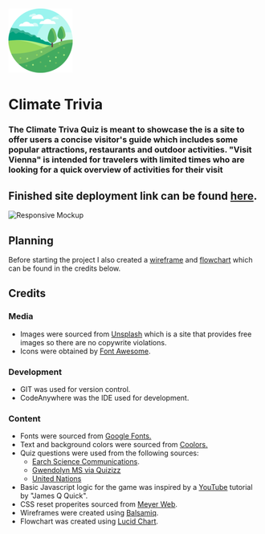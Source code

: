 # ![Globe icon](.//assets/images/readme-icon.png)

# Climate Trivia

### The Climate Triva Quiz is meant to showcase the  is a site to offer users a concise visitor's guide which includes some popular attractions, restaurants and outdoor activities. "Visit Vienna" is intended for travelers with limited times who are looking for a quick overview of activities for their visit

## Finished site deployment link can be found [here]().

![Responsive Mockup](.//assets/images/readme-responsive.png)

## Planning

Before starting the project I also created a
[wireframe](.//assets/planning/Climate_Quiz_Wireframe.pdf)  and [flowchart](.//assets/planning/Climate_Quiz_Flowchart.pdf) which can be found in the credits below.

## Credits

### Media

- Images were sourced from [Unsplash](https://unsplash.com/) which is a site that provides free images so there are no copywrite violations.
- Icons were obtained by [Font Awesome](https://fontawesome.com/).
  
  
### Development
  - GIT was used for version control.
  - CodeAnywhere was the IDE used for development.

### Content

- Fonts were sourced from [Google Fonts.](https://fonts.google.com/)
- Text and background colors were sourced from [Coolors.](https://coolors.co/)
- Quiz questions were used from the following sources:
  - [Earch Science Communications](https://climatekids.nasa.gov/trivia/).
  - [Gwendolyn MS via Quizizz](https://quizizz.com/admin/quiz/5c53a440922bc3001aad4332/human-impact-and-climate-change)
  - [United Nations](https://www.un.org/en/climatechange/science/climate-issues/water?gclid=CjwKCAjw8symBhAqEiwAaTA__Ms_NOFVcvk8jnfIt2p-OJrMCG8CyQIhx3O1gcv4USdn_Wto99yS7hoCWpcQAvD_BwE)
- Basic Javascript logic for the game was inspired by a [YouTube](https://www.youtube.com/watch?v=zZdQGs62cR8) tutorial by "James Q Quick".
- CSS reset properites sourced from [Meyer Web](http://meyerweb.com/eric/tools/css/reset/).
- Wireframes were created using [Balsamiq](https://balsamiq.com/).
- Flowchart was created using [Lucid Chart](https://lucidchart.com/).
